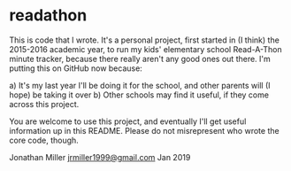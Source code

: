 # readathon

This is code that I wrote.  It's a personal project, first started in (I think) the 2015-2016 academic year, to run
my kids' elementary school Read-A-Thon minute tracker, because there really aren't any good ones out there.  I'm
putting this on GitHub now because:

   a) It's my last year I'll be doing it for the school, and other parents will (I hope) be taking it over
   b) Other schools may find it useful, if they come across this project.

You are welcome to use this project, and eventually I'll get useful information up in this README.  Please do not
misrepresent who wrote the core code, though.

Jonathan Miller
jrmiller1999@gmail.com
Jan 2019